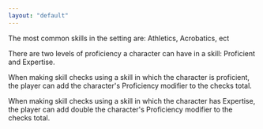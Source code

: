 ```yaml
---
layout: "default"
---
```


The most common skills in the setting are: Athletics, Acrobatics, ect

There are two levels of proficiency a character can have in a skill: Proficient and Expertise.

When making skill checks using a skill in which the character is proficient, the player can add the character's Proficiency modifier to the checks total.

When making skill checks using a skill in which the character has Expertise, the player can add double the character's Proficiency modifier to the checks total.
